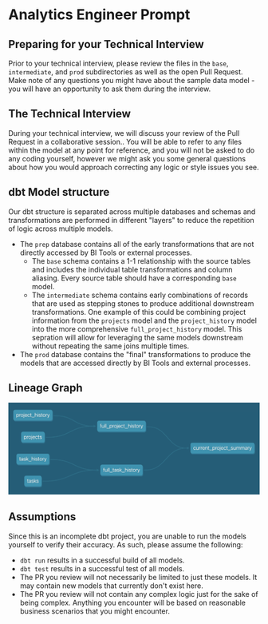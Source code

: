 # Analytics Engineer Prompt

## Preparing for your Technical Interview
Prior to your technical interview, please review the files in the `base`, `intermediate`, and `prod` subdirectories as well as the open Pull Request. Make note of any questions you might have about the sample data model - you will have an opportunity to ask them during the interview.

## The Technical Interview
During your technical interview, we will discuss your review of the Pull Request in a collaborative session.. You will be able to refer to any files within the model at any point for reference, and you will not be asked to do any coding yourself, however we might ask you some general questions about how you would approach correcting any logic or style issues you see.

## dbt Model structure
Our dbt structure is separated across multiple databases and schemas and transformations are performed in different "layers" to reduce the repetition of logic across multiple models.
* The `prep` database contains all of the early transformations that are not directly accessed by BI Tools or external processes.
    * The `base` schema contains a 1-1 relationship with the source tables and includes the individual table transformations and column aliasing. Every source table should have a corresponding `base` model.
    * The `intermediate` schema contains early combinations of records that are used as stepping stones to produce additional downstream transformations. One example of this could be combining project information from the `projects` model and the `project_history` model into the more comprehensive `full_project_history` model. This sepration will allow for leveraging the same models downstream without repeating the same joins multiple times.
* The `prod` database contains the "final" transformations to produce the models that are accessed directly by BI Tools and external processes.

## Lineage Graph
![DAG](DAG.png)

## Assumptions
Since this is an incomplete dbt project, you are unable to run the models yourself to verify their accuracy. As such, please assume the following:
* `dbt run` results in a successful build of all models.
* `dbt test` results in a successful test of all models.
* The PR you review will not necessarily be limited to just these models. It may contain new models that currently don't exist here.
* The PR you review will not contain any complex logic just for the sake of being complex. Anything you encounter will be based on reasonable business scenarios that you might encounter.